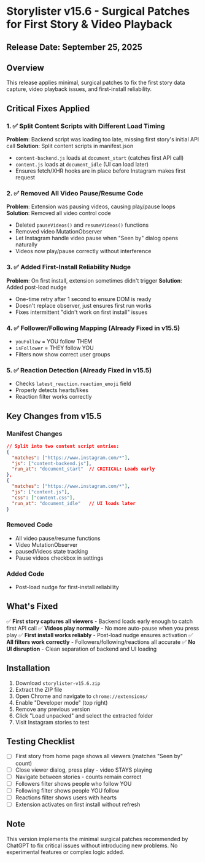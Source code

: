 # Storylister v15.6 - Surgical Patches for First Story & Video Playback

## Release Date: September 25, 2025

## Overview

This release applies minimal, surgical patches to fix the first story data capture, video playback issues, and first-install reliability.

## Critical Fixes Applied

### 1. ✅ Split Content Scripts with Different Load Timing
**Problem**: Backend script was loading too late, missing first story's initial API call
**Solution**: Split content scripts in manifest.json
- `content-backend.js` loads at `document_start` (catches first API call)
- `content.js` loads at `document_idle` (UI can load later)
- Ensures fetch/XHR hooks are in place before Instagram makes first request

### 2. ✅ Removed All Video Pause/Resume Code
**Problem**: Extension was pausing videos, causing play/pause loops
**Solution**: Removed all video control code
- Deleted `pauseVideos()` and `resumeVideos()` functions
- Removed video MutationObserver
- Let Instagram handle video pause when "Seen by" dialog opens naturally
- Videos now play/pause correctly without interference

### 3. ✅ Added First-Install Reliability Nudge
**Problem**: On first install, extension sometimes didn't trigger
**Solution**: Added post-load nudge
- One-time retry after 1 second to ensure DOM is ready
- Doesn't replace observer, just ensures first run works
- Fixes intermittent "didn't work on first install" issues

### 4. ✅ Follower/Following Mapping (Already Fixed in v15.5)
- `youFollow` = YOU follow THEM
- `isFollower` = THEY follow YOU
- Filters now show correct user groups

### 5. ✅ Reaction Detection (Already Fixed in v15.5)
- Checks `latest_reaction.reaction_emoji` field
- Properly detects hearts/likes
- Reaction filter works correctly

## Key Changes from v15.5

### Manifest Changes
```json
// Split into two content script entries:
{
  "matches": ["https://www.instagram.com/*"],
  "js": ["content-backend.js"],
  "run_at": "document_start"  // CRITICAL: Loads early
},
{
  "matches": ["https://www.instagram.com/*"],
  "js": ["content.js"],
  "css": ["content.css"],
  "run_at": "document_idle"   // UI loads later
}
```

### Removed Code
- All video pause/resume functions
- Video MutationObserver
- pausedVideos state tracking
- Pause videos checkbox in settings

### Added Code
- Post-load nudge for first-install reliability

## What's Fixed

✅ **First story captures all viewers** - Backend loads early enough to catch first API call
✅ **Videos play normally** - No more auto-pause when you press play
✅ **First install works reliably** - Post-load nudge ensures activation
✅ **All filters work correctly** - Followers/following/reactions all accurate
✅ **No UI disruption** - Clean separation of backend and UI loading

## Installation

1. Download `storylister-v15.6.zip`
2. Extract the ZIP file
3. Open Chrome and navigate to `chrome://extensions/`
4. Enable "Developer mode" (top right)
5. Remove any previous version
6. Click "Load unpacked" and select the extracted folder
7. Visit Instagram stories to test

## Testing Checklist

- [ ] First story from home page shows all viewers (matches "Seen by" count)
- [ ] Close viewer dialog, press play - video STAYS playing
- [ ] Navigate between stories - counts remain correct
- [ ] Followers filter shows people who follow YOU
- [ ] Following filter shows people YOU follow
- [ ] Reactions filter shows users with hearts
- [ ] Extension activates on first install without refresh

## Note

This version implements the minimal surgical patches recommended by ChatGPT to fix critical issues without introducing new problems. No experimental features or complex logic added.
